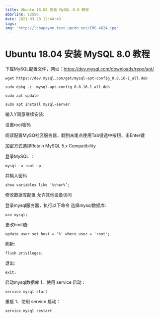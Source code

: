 ```yaml
---
title: Ubuntu 18.04 安装 MySQL 8.0 教程
abbrlink: 13556
date: 2021-03-20 12:44:49
tags:
img: 'http://lcbupayun.test.upcdn.net/IMG_4624.jpg'
---
```

# Ubuntu 18.04 安装 MySQL 8.0 教程
下载MySQL配置文件，网址：https://dev.mysql.com/downloads/repo/apt/
```
wget https://dev.mysql.com/get/mysql-apt-config_0.8.16-1_all.deb
```

```
sudo dpkg -i  mysql-apt-config_0.8.16-1_all.deb
```
```
sudo apt update
```

```
sudo apt install mysql-server
```
输入Y同意继续安装:

设置root密码

阅读配置MySQ社区服务器，翻到末尾点使用Tab键选中按钮，击Enter键

加密方式选择Retain MySQL 5.x Compatibility

登录MySQL ：
```
mysql –u root –p
```
并输入密码
```
show variables like ‘%char%’;
```
修改数据库配置 允许其他设备访问

登录mysql服务器，执行以下命令
选择mysql数据库:
```
use mysql;
```
更改host值:
```
update user set host = '%' where user = 'root';
```
刷新:
```
flush privileges;
```
退出:
```
exit;
```
启动mysql数据库
1、使用 service 启动：
```
service mysql start
```
重启
1、使用 service 启动：
```
service mysql restart
```
